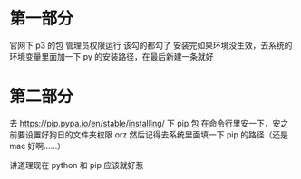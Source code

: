 # 第一部分
官网下 p3 的包
管理员权限运行
该勾的都勾了
安装完如果环境没生效，去系统的环境变量里面加一下 py 的安装路径，在最后新建一条就好
# 第二部分
去 https://pip.pypa.io/en/stable/installing/ 下 pip 包
在命令行里安一下，安之前要设置好狗日的文件夹权限 orz
然后记得去系统里面填一下 pip 的路径（还是 mac 好啊……）

讲道理现在 python 和 pip 应该就好惹


